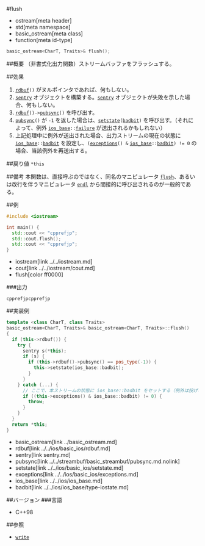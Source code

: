 #flush
* ostream[meta header]
* std[meta namespace]
* basic_ostream[meta class]
* function[meta id-type]

```cpp
basic_ostream<CharT, Traits>& flush();
```

##概要
（非書式化出力関数）ストリームバッファをフラッシュする。

##効果
1. [`rdbuf`](../../ios/basic_ios/rdbuf.md)`()` がヌルポインタであれば、何もしない。
1. [`sentry`](sentry.md) オブジェクトを構築する。[`sentry`](sentry.md) オブジェクトが失敗を示した場合、何もしない。
1. [`rdbuf`](../../ios/basic_ios/rdbuf.md)`()->`[`pubsync`](../../streambuf/basic_streambuf/pubsync.md.nolink)`()` を呼び出す。
1. [`pubsync`](../../streambuf/basic_streambuf/pubsync.md.nolink)`()` が `-1` を返した場合は、[`setstate`](../../ios/basic_ios/setstate.md)`(`[`badbit`](../../ios/ios_base/type-iostate.md)`)` を呼び出す。（それによって、例外 [`ios_base`](../../ios/ios_base.md)`::`[`failure`](../../ios/ios_base/failure.md) が送出されるかもしれない）
1. 上記処理中に例外が送出された場合、出力ストリームの現在の状態に [`ios_base`](../../ios/ios_base.md)`::`[`badbit`](../../ios/ios_base/type-iostate.md) を設定し、`(`[`exceptions`](../../ios/basic_ios/exceptions.md)`() &` [`ios_base`](../../ios/ios_base.md)`::`[`badbit`](../../ios/ios_base/type-iostate.md)`) != 0` の場合、当該例外を再送出する。

##戻り値
`*this`

##備考
本関数は、直接呼ぶのではなく、同名のマニピュレータ [`flush`](../flush.md)、あるいは改行を伴うマニピュレータ [`endl`](../endl.md) から間接的に呼び出されるのが一般的である。

##例
```cpp
#include <iostream>

int main() {
  std::cout << "cpprefjp";
  std::cout.flush();
  std::cout << "cpprefjp";
}
```
* iostream[link ../../iostream.md]
* cout[link ../../iostream/cout.md]
* flush[color ff0000]

###出力
```
cpprefjpcpprefjp
```

##実装例
```cpp
template <class CharT, class Traits>
basic_ostream<CharT, Traits>& basic_ostream<CharT, Traits>::flush()
{
  if (this->rdbuf()) {
    try {
      sentry s(*this);
      if (s) {
        if (this->rdbuf()->pubsync() == pos_type(-1)) {
          this->setstate(ios_base::badbit);
        }
      }
    } catch (...) {
      // ここで、本ストリームの状態に ios_base::badbit をセットする（例外は投げない）
      if ((this->exceptions() & ios_base::badbit) != 0) {
        throw;
      }
    }
  }
  return *this;
}
```
* basic_ostream[link ../basic_ostream.md]
* rdbuf[link ../../ios/basic_ios/rdbuf.md]
* sentry[link sentry.md]
* pubsync[link ../../streambuf/basic_streambuf/pubsync.md.nolink]
* setstate[link ../../ios/basic_ios/setstate.md]
* exceptions[link ../../ios/basic_ios/exceptions.md]
* ios_base[link ../../ios/ios_base.md]
* badbit[link ../../ios/ios_base/type-iostate.md]

##バージョン
###言語
- C++98

##参照
- [`write`](write.md)
